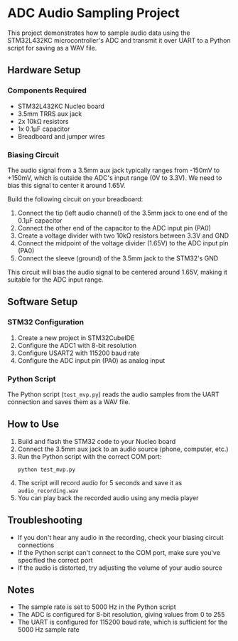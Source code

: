 # ADC Audio Sampling Project

This project demonstrates how to sample audio data using the STM32L432KC microcontroller's ADC and transmit it over UART to a Python script for saving as a WAV file.

## Hardware Setup

### Components Required
- STM32L432KC Nucleo board
- 3.5mm TRRS aux jack
- 2x 10kΩ resistors
- 1x 0.1μF capacitor
- Breadboard and jumper wires

### Biasing Circuit
The audio signal from a 3.5mm aux jack typically ranges from -150mV to +150mV, which is outside the ADC's input range (0V to 3.3V). We need to bias this signal to center it around 1.65V.

Build the following circuit on your breadboard:
1. Connect the tip (left audio channel) of the 3.5mm jack to one end of the 0.1μF capacitor
2. Connect the other end of the capacitor to the ADC input pin (PA0)
3. Create a voltage divider with two 10kΩ resistors between 3.3V and GND
4. Connect the midpoint of the voltage divider (1.65V) to the ADC input pin (PA0)
5. Connect the sleeve (ground) of the 3.5mm jack to the STM32's GND

This circuit will bias the audio signal to be centered around 1.65V, making it suitable for the ADC input range.

## Software Setup

### STM32 Configuration
1. Create a new project in STM32CubeIDE
2. Configure the ADC1 with 8-bit resolution
3. Configure USART2 with 115200 baud rate
4. Configure the ADC input pin (PA0) as analog input

### Python Script
The Python script (`test_mvp.py`) reads the audio samples from the UART connection and saves them as a WAV file.

## How to Use
1. Build and flash the STM32 code to your Nucleo board
2. Connect the 3.5mm aux jack to an audio source (phone, computer, etc.)
3. Run the Python script with the correct COM port:
   ```
   python test_mvp.py
   ```
4. The script will record audio for 5 seconds and save it as `audio_recording.wav`
5. You can play back the recorded audio using any media player

## Troubleshooting
- If you don't hear any audio in the recording, check your biasing circuit connections
- If the Python script can't connect to the COM port, make sure you've specified the correct port
- If the audio is distorted, try adjusting the volume of your audio source

## Notes
- The sample rate is set to 5000 Hz in the Python script
- The ADC is configured for 8-bit resolution, giving values from 0 to 255
- The UART is configured for 115200 baud rate, which is sufficient for the 5000 Hz sample rate